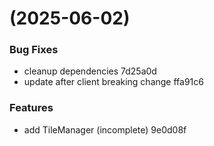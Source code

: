 #  (2025-06-02)


### Bug Fixes

* cleanup dependencies 7d25a0d
* update after client breaking change ffa91c6


### Features

* add TileManager (incomplete) 9e0d08f



